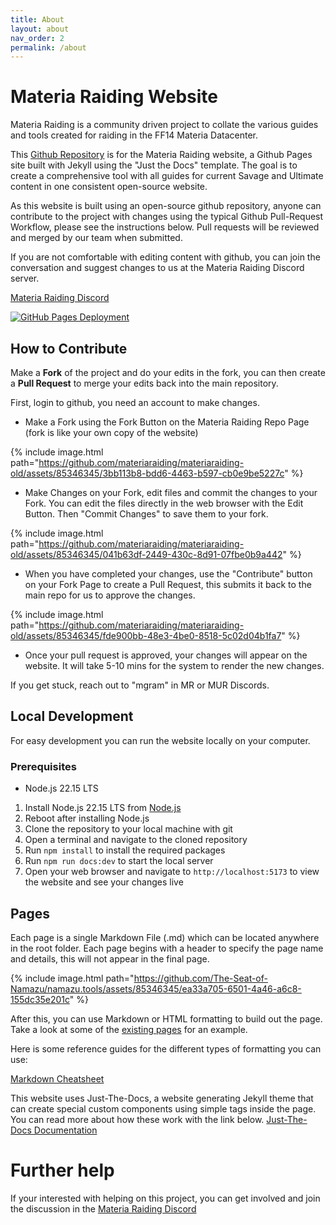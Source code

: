 ```yaml
---
title: About
layout: about
nav_order: 2
permalink: /about
---
```


# Materia Raiding Website

Materia Raiding is a community driven project to collate the various guides and tools created for raiding in the FF14 Materia Datacenter.

This [Github Repository](https://github.com/materiaraiding/materiaraiding) is for the Materia Raiding website, a Github Pages site built with Jekyll using the "Just the Docs" template. The goal is to create a comprehensive tool with all guides for current Savage and Ultimate content in one consistent open-source website. 

As this website is built using an open-source github repository, anyone can contribute to the project with changes using the typical Github Pull-Request Workflow, please see the instructions below. Pull requests will be reviewed and merged by our team when submitted.

If you are not comfortable with editing content with github, you can join the conversation and suggest changes to us at the Materia Raiding Discord server. 

[Materia Raiding Discord](https://discord.gg/EySn5dRj65)

[![GitHub Pages Deployment](https://github.com/materiaraiding/materiaraiding/actions/workflows/pages.yml/badge.svg)](https://github.com/materiaraiding/materiaraiding/actions/workflows/pages.yml)

## How to Contribute
Make a **Fork** of the project and do your edits in the fork, you can then create a **Pull Request** to merge your edits back into the main repository.

First, login to github, you need an account to make changes.

- Make a Fork using the Fork Button on the Materia Raiding Repo Page (fork is like your own copy of the website)

{% include image.html path="https://github.com/materiaraiding/materiaraiding-old/assets/85346345/3bb113b8-bdd6-4463-b597-cb0e9be5227c"  %}

- Make Changes on your Fork, edit files and commit the changes to your Fork. You can edit the files directly in the web browser with the Edit Button. Then "Commit Changes" to save them to your fork.

{% include image.html path="https://github.com/materiaraiding/materiaraiding-old/assets/85346345/041b63df-2449-430c-8d91-07fbe0b9a442"  %}

- When you have completed your changes, use the "Contribute" button on your Fork Page to create a Pull Request, this submits it back to the main repo for us to approve the changes.

{% include image.html path="https://github.com/materiaraiding/materiaraiding-old/assets/85346345/fde900bb-48e3-4be0-8518-5c02d04b1fa7"  %}

- Once your pull request is approved, your changes will appear on the website. It will take 5-10 mins for the system to render the new changes. 

If you get stuck, reach out to "mgram" in MR or MUR Discords.

## Local Development

For easy development you can run the website locally on your computer.

### Prerequisites

- Node.js 22.15 LTS

1. Install Node.js 22.15 LTS from [Node.js](https://nodejs.org/en/download/)
2. Reboot after installing Node.js
3. Clone the repository to your local machine with git
4. Open a terminal and navigate to the cloned repository
5. Run `npm install` to install the required packages
6. Run `npm run docs:dev` to start the local server
7. Open your web browser and navigate to `http://localhost:5173` to view the website and see your changes live

## Pages
Each page is a single Markdown File (.md) which can be located anywhere in the root folder. Each page begins with a header to specify the page name and details, this will not appear in the final page.

{% include image.html path="https://github.com/The-Seat-of-Namazu/namazu.tools/assets/85346345/ea33a705-6501-4a46-a6c8-155dc35e201c"  %}

After this, you can use Markdown or HTML formatting to build out the page. Take a look at some of the [existing pages](https://github.com/The-Seat-of-Namazu/namazu.tools/blob/main/top.md?plain=1) for an example. 

Here is some reference guides for the different types of formatting you can use:

[Markdown Cheatsheet](https://www.markdownguide.org/cheat-sheet/)

This website uses Just-The-Docs, a website generating Jekyll theme that can create special custom components using simple tags inside the page. You can read more about how these work with the link below.
[Just-The-Docs Documentation](https://just-the-docs.github.io/just-the-docs/docs/ui-components)

# Further help
If your interested with helping on this project, you can get involved and join the discussion in the [Materia Raiding Discord](https://discord.gg/EySn5dRj65)

